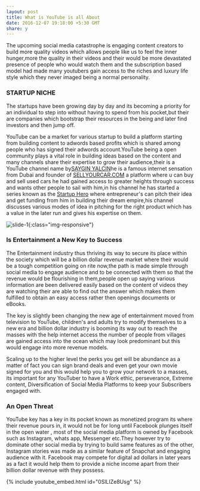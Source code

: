 ```yaml
---
layout: post
title: What is YouTube is all About
date: 2016-12-07 19:18:00 +5:30 GMT
share: y
---
```

The upcoming social media catastrophe is engaging content creators to build more quality videos which allows people like us to feel the inner hunger,more the quality in their videos and their would be more devastated presence of people who  would watch them and the subscription based model had made many youtubers gain access to the riches and luxury life style which they never imaged being a normal personality.

<!--break-->

### STARTUP NICHE

The startups have been growing day by day and its becoming a priority for an individual to step into without having to spend from his pocket,but their are companies which bootstrap their resources in the being and later find investors and then jump off.

YouTube can be a market for various startup to build a platform starting from building content to adwords based profits which is shared among people who has signed their adwords account.YouTube being a open community plays a vital role in building ideas based on the content and many channels share their expertise to grow their audience,their is a YouTube channel name by[SAYGIN YALCIN](http://sayginyalcin.de/)he is a famous internet sensation from Dubai and founder of [SELLYOURCAR.COM](http://www.sellyourcar.com/) a platform where u can buy and sell used cars he had gained access to greater heights through success and wants other people to sail with him,in his channel he has started a series known as the [Startup Hero](https://www.youtube.com/playlist?list=PLPUlQxJA2a9B_8KgzVx8hw0J1l-NmAJnZ) where entrepreneur's can pitch their idea and get funding from him in building their dream empire,his channel discusses various modes of idea in pitching for the right product which has a value in the later run and gives his expertise on them.

![slide-1](http://res.cloudinary.com/www-ajitmarshall-com/image/upload/v1481114885/youtube-marketing_m7gjds.png){:class="img-responsive"}

### Is Entertainment a New Key to Success

The Entertainment industry thus thriving  its way to secure its place within the society which will be a billion dollar revenue market where their would be a tough competition going on rite now,the path is made simple through social media to engage audience and to be connected with them so that the revenue would be flourishing in them,people open up saying various information are been delivered easily based on the content of videos they are watching their are able to find out the answer which makes them fulfilled to obtain an easy access rather then openings documents or eBooks.

The key is slightly been changing the new age of entertainment moved from television to YouTube, children's and adults try to modify themselves to a new era and billion dollar industry is booming its way out to reach the masses with the help internet access the number of people from villages are gained access into the ocean which may look predominant but this would engage into more revenue models.


Scaling up to the higher level the perks you get will be abundance as a matter of fact you can sign brand deals and even get your own movie signed for you and this would help you to grow your network to a masses, its important for any YouTuber to have a  Work ethic, perseverance, Extreme content, Diversification of Social Media Platforms to keep your Subscribers engaged with. 

### An Open Threat

YouTube key has a key in its pocket known as monetized program its where their revenue pours in, it would not be for long until Facebook plunges itself in the open water , most of the social media platform is owned by Facebook such as Instagram, whats app, Messenger etc.They however try to dominate other social media by trying to build same features as of the other, Instagram stories was made as a similar feature of Snapchat and engaging audience with it. Facebook may compete for digital ad dollars in later years as a fact it would help them to provide a niche income apart from their billion dollar revenue with they possess.

{% include youtube_embed.html id="0SlLIZe8Usg" %}  

 